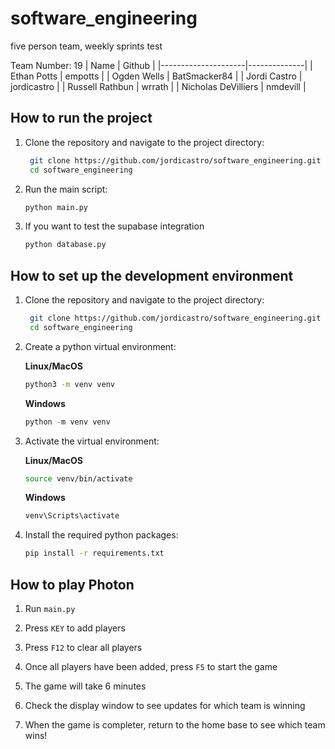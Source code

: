 # software_engineering

five person team, weekly sprints
test

Team Number: 19
| Name                | Github       |
|---------------------|--------------|
| Ethan Potts         | empotts      |
| Ogden Wells         | BatSmacker84 |
| Jordi Castro        | jordicastro  |
| Russell Rathbun     | wrrath       |
| Nicholas DeVilliers | nmdevill     |

## How to run the project

1. Clone the repository and navigate to the project directory:

   ```sh
    git clone https://github.com/jordicastro/software_engineering.git
    cd software_engineering
    ```

2. Run the main script:

   ```sh
   python main.py
   ```

3. If you want to test the supabase integration

   ```sh
   python database.py
   ```

## How to set up the development environment

1. Clone the repository and navigate to the project directory:

   ```sh
    git clone https://github.com/jordicastro/software_engineering.git
    cd software_engineering
    ```

2. Create a python virtual environment:

   **Linux/MacOS**

    ```sh
    python3 -m venv venv
    ```

   **Windows**

    ```powershell
    python -m venv venv
    ```

3. Activate the virtual environment:

   **Linux/MacOS**

    ```sh
    source venv/bin/activate
    ```

   **Windows**

    ```powershell
    venv\Scripts\activate
    ```

4. Install the required python packages:

    ```sh
    pip install -r requirements.txt
    ```

## How to play Photon

1. Run ```main.py```

2. Press ```KEY``` to add players

2. Press ```F12``` to clear all players

3. Once all players have been added, press ```F5``` to start the game

4. The game will take 6 minutes

5. Check the display window to see updates for which team is winning

6. When the game is completer, return to the home base to see which team wins!